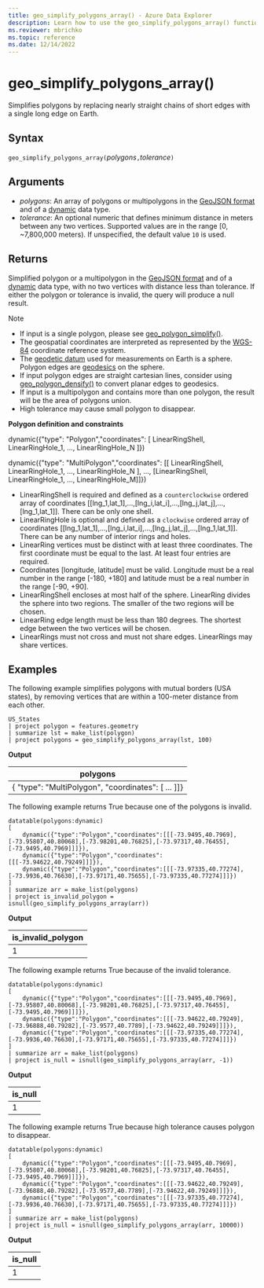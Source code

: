 ```yaml
---
title: geo_simplify_polygons_array() - Azure Data Explorer
description: Learn how to use the geo_simplify_polygons_array() function to simplify polygons by replacing nearly straight chains of short edges with a single long edge on Earth.
ms.reviewer: mbrichko
ms.topic: reference
ms.date: 12/14/2022
---
```

# geo_simplify_polygons_array()

Simplifies polygons by replacing nearly straight chains of short edges with a single long edge on Earth.

## Syntax

`geo_simplify_polygons_array(`*polygons*`,`*tolerance*`)`

## Arguments

* *polygons*: An array of polygons or multipolygons in the [GeoJSON format](https://tools.ietf.org/html/rfc7946) and of a [dynamic](./scalar-data-types/dynamic.md) data type.
* *tolerance*: An optional numeric that defines minimum distance in meters between any two vertices. Supported values are in the range [0, ~7,800,000 meters). If unspecified, the default value `10` is used.

## Returns

Simplified polygon or a multipolygon in the [GeoJSON format](https://tools.ietf.org/html/rfc7946) and of a [dynamic](./scalar-data-types/dynamic.md) data type, with no two vertices with distance less than tolerance. If either the polygon or tolerance is invalid, the query will produce a null result.

> [!NOTE]
>
> * If input is a single polygon, please see [geo_polygon_simplify()](geo-polygon-simplify-function.md).
> * The geospatial coordinates are interpreted as represented by the [WGS-84](https://earth-info.nga.mil/GandG/update/index.php?action=home) coordinate reference system.
> * The [geodetic datum](https://en.wikipedia.org/wiki/Geodetic_datum) used for measurements on Earth is a sphere. Polygon edges are [geodesics](https://en.wikipedia.org/wiki/Geodesic) on the sphere.
> * If input polygon edges are straight cartesian lines, consider using [geo_polygon_densify()](geo-polygon-densify-function.md) to convert planar edges to geodesics.
> * If input is a multipolygon and contains more than one polygon, the result will be the area of polygons union.
> * High tolerance may cause small polygon to disappear.

**Polygon definition and constraints**

dynamic({"type": "Polygon","coordinates": [ LinearRingShell, LinearRingHole_1, ..., LinearRingHole_N ]})

dynamic({"type": "MultiPolygon","coordinates": [[ LinearRingShell, LinearRingHole_1, ..., LinearRingHole_N ], ..., [LinearRingShell, LinearRingHole_1, ..., LinearRingHole_M]]})

* LinearRingShell is required and defined as a `counterclockwise` ordered array of coordinates [[lng_1,lat_1],...,[lng_i,lat_i],...,[lng_j,lat_j],...,[lng_1,lat_1]]. There can be only one shell.
* LinearRingHole is optional and defined as a `clockwise` ordered array of coordinates [[lng_1,lat_1],...,[lng_i,lat_i],...,[lng_j,lat_j],...,[lng_1,lat_1]]. There can be any number of interior rings and holes.
* LinearRing vertices must be distinct with at least three coordinates. The first coordinate must be equal to the last. At least four entries are required.
* Coordinates [longitude, latitude] must be valid. Longitude must be a real number in the range [-180, +180] and latitude must be a real number in the range [-90, +90].
* LinearRingShell encloses at most half of the sphere. LinearRing divides the sphere into two regions. The smaller of the two regions will be chosen.
* LinearRing edge length must be less than 180 degrees. The shortest edge between the two vertices will be chosen.
* LinearRings must not cross and must not share edges. LinearRings may share vertices.

## Examples

The following example simplifies polygons with mutual borders (USA states), by removing vertices that are within a 100-meter distance from each other.

<!-- csl: https://help.kusto.windows.net/Samples -->
```kusto
US_States
| project polygon = features.geometry
| summarize lst = make_list(polygon)
| project polygons = geo_simplify_polygons_array(lst, 100)
```

**Output**

|polygons|
|---|
|{ "type": "MultiPolygon", "coordinates": [ ... ]]}|


The following example returns True because one of the polygons is invalid.

<!-- csl: https://help.kusto.windows.net/Samples -->
```kusto
datatable(polygons:dynamic)
[
    dynamic({"type":"Polygon","coordinates":[[[-73.9495,40.7969],[-73.95807,40.80068],[-73.98201,40.76825],[-73.97317,40.76455],[-73.9495,40.7969]]]}),
    dynamic({"type":"Polygon","coordinates":[[[-73.94622,40.79249]]]}),
    dynamic({"type":"Polygon","coordinates":[[[-73.97335,40.77274],[-73.9936,40.76630],[-73.97171,40.75655],[-73.97335,40.77274]]]})
]
| summarize arr = make_list(polygons)
| project is_invalid_polygon = isnull(geo_simplify_polygons_array(arr))
```

**Output**

|is_invalid_polygon|
|---|
|1|

The following example returns True because of the invalid tolerance.

<!-- csl: https://help.kusto.windows.net/Samples -->
```kusto
datatable(polygons:dynamic)
[
    dynamic({"type":"Polygon","coordinates":[[[-73.9495,40.7969],[-73.95807,40.80068],[-73.98201,40.76825],[-73.97317,40.76455],[-73.9495,40.7969]]]}),
    dynamic({"type":"Polygon","coordinates":[[[-73.94622,40.79249],[-73.96888,40.79282],[-73.9577,40.7789],[-73.94622,40.79249]]]}),
    dynamic({"type":"Polygon","coordinates":[[[-73.97335,40.77274],[-73.9936,40.76630],[-73.97171,40.75655],[-73.97335,40.77274]]]})
]
| summarize arr = make_list(polygons)
| project is_null = isnull(geo_simplify_polygons_array(arr, -1))
```

**Output**

|is_null|
|---|
|1|

The following example returns True because high tolerance causes polygon to disappear.

<!-- csl: https://help.kusto.windows.net/Samples -->
```kusto
datatable(polygons:dynamic)
[
    dynamic({"type":"Polygon","coordinates":[[[-73.9495,40.7969],[-73.95807,40.80068],[-73.98201,40.76825],[-73.97317,40.76455],[-73.9495,40.7969]]]}),
    dynamic({"type":"Polygon","coordinates":[[[-73.94622,40.79249],[-73.96888,40.79282],[-73.9577,40.7789],[-73.94622,40.79249]]]}),
    dynamic({"type":"Polygon","coordinates":[[[-73.97335,40.77274],[-73.9936,40.76630],[-73.97171,40.75655],[-73.97335,40.77274]]]})
]
| summarize arr = make_list(polygons)
| project is_null = isnull(geo_simplify_polygons_array(arr, 10000))
```

**Output**

|is_null|
|---|
|1|

